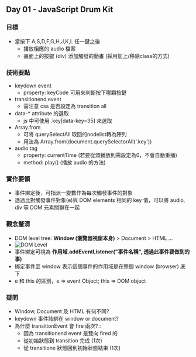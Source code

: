 ## Day 01 - JavaScript Drum Kit
### 目標
  - 當按下 A,S,D,F,G,H,J,K,L 任一鍵之後
    - 播放相應的 audio 檔案
    - 畫面上的按鍵 (div) 添加觸發的動畫 (採用加上/移除class的方式)
### 技術要點
  - keydown event
    - property: keyCode 可用來判斷按下哪顆按鍵
  - transitionend event
    - 需注意 css 是否設定為 transition all
  - data-* attribute 的選取
    - js 中可使用 .key[data-key=35] 來選取
  - Array.from
    - 可將 querySelectAll 取回的nodelist轉為陣列
    - 用法為 Array.from(document.querySelectorAll('.key'))
  - audio tag
    - property: currentTime (若要從頭播放則需設定為0，不會自動重播)
    - method: play() (播放 audio 的方法)
### 實作要領
  - 事件綁定後，可指派一變數作為每次觸發事件的對象
  - 透過比對觸發事件對象(e)與 DOM elements 相同的 key 值，可以將 audio, div 等 DOM 元素關聯在一起

### 觀念釐清
  - DOM level tree: **Window (瀏覽器視窗本身)** > Document > HTML ...
  - ![DOM Level](https://developer.mozilla.org/en-US/docs/Web/API/Document_object_model/Using_the_W3C_DOM_Level_1_Core/using_the_w3c_dom_level_1_core-doctree.jpg)
  - 事件綁定可視為 **作用域.addEventListener("事件名稱", 透過此事件要做到的事)**
  - 綁定事件至 window 表示這個事件的作用域是在整個 window (browser) 底下
  - e 和 this 的區別，e => event Object; this => DOM object

### 疑問
  - Window, Document 及 HTML 有何不同?
  - keydown 事件該綁在 window or document?
  - 為什麼 transitionEvent 會 fire 兩次?  :
    - 因為 transitionend event 是雙向 fired 的
    - 從初始狀態到 transition 完成 (1次)
    - 從 transitione 狀態回到初始狀態結束 (1次)
